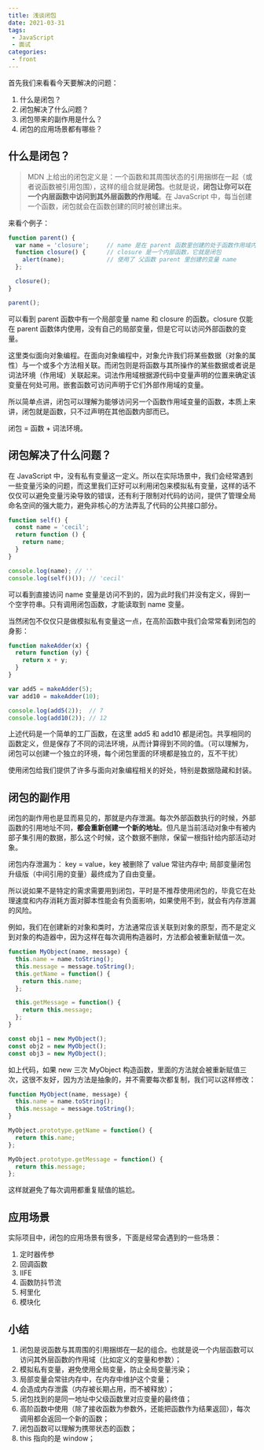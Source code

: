 ```yaml
---
title: 浅谈闭包
date: 2021-03-31
tags:
 - JavaScript
 - 面试
categories:
 - front
---
```


首先我们来看看今天要解决的问题：
1. 什么是闭包？
2. 闭包解决了什么问题？
3. 闭包带来的副作用是什么？
4. 闭包的应用场景都有哪些？

## 什么是闭包？

> MDN 上给出的闭包定义是：一个函数和其周围状态的引用捆绑在一起（或者说函数被引用包围），这样的组合就是**闭包**。也就是说，**闭包让你可以在一个内层函数中访问到其外层函数的作用域**。在 JavaScript 中，每当创建一个函数，闭包就会在函数创建的同时被创建出来。

来看个例子：

```js
function parent() {
  var name = 'closure';     // name 是在 parent 函数里创建的处于函数作用域内的一个局部变量
  function closure() {      // closure 是一个内部函数，它就是闭包
    alert(name);            // 使用了 父函数 parent 里创建的变量 name
  };

  closure();
}

parent();
```

可以看到 parent 函数中有一个局部变量 name 和 closure 的函数。closure 仅能在 parent 函数体内使用，没有自己的局部变量，但是它可以访问外部函数的变量。

这里类似面向对象编程。在面向对象编程中，对象允许我们将某些数据（对象的属性）与一个或多个方法相关联。而闭包则是将函数与其所操作的某些数据或者说是词法环境（作用域）关联起来。词法作用域根据源代码中变量声明的位置来确定该变量在何处可用。嵌套函数可访问声明于它们外部作用域的变量。

所以简单点讲，闭包可以理解为能够访问另一个函数作用域变量的函数，本质上来讲，闭包就是函数，只不过声明在其他函数内部而已。

闭包 = 函数 + 词法环境。

## 闭包解决了什么问题？

在 JavaScript 中，没有私有变量这一定义。所以在实际场景中，我们会经常遇到一些变量污染的问题，而这里我们正好可以利用闭包来模拟私有变量，这样的话不仅仅可以避免变量污染导致的错误，还有利于限制对代码的访问，提供了管理全局命名空间的强大能力，避免非核心的方法弄乱了代码的公共接口部分。

```js
function self() {
  const name = 'cecil';
  return function () {
    return name;
  }
}

console.log(name); // ''
console.log(self()()); // 'cecil'
```

可以看到直接访问 name 变量是访问不到的，因为此时我们并没有定义，得到一个空字符串。只有调用闭包函数，才能读取到 name 变量。

当然闭包不仅仅只是做模拟私有变量这一点，在高阶函数中我们会常常看到闭包的身影：

```js
function makeAdder(x) {
  return function (y) {
    return x + y;
  }
}

var add5 = makeAdder(5);
var add10 = makeAdder(10);

console.log(add5(2));  // 7
console.log(add10(2)); // 12
```

上述代码是一个简单的工厂函数，在这里 add5 和 add10 都是闭包。共享相同的函数定义，但是保存了不同的词法环境，从而计算得到不同的值。（可以理解为，闭包可以创建一个独立的环境，每个闭包里面的环境都是独立的，互不干扰）

使用闭包给我们提供了许多与面向对象编程相关的好处，特别是数据隐藏和封装。

## 闭包的副作用

闭包的副作用也是显而易见的，那就是内存泄漏。每次外部函数执行的时候，外部函数的引用地址不同，**都会重新创建一个新的地址**。但凡是当前活动对象中有被内部子集引用的数据，那么这个时候，这个数据不删除，保留一根指针给内部活动对象。

闭包内存泄漏为： key = value，key 被删除了 value 常驻内存中; 局部变量闭包升级版（中间引用的变量）最终成为了自由变量。

所以说如果不是特定的需求需要用到闭包，平时是不推荐使用闭包的，毕竟它在处理速度和内存消耗方面对脚本性能会有负面影响，如果使用不到，就会有内存泄漏的风险。

例如，我们在创建新的对象和类时，方法通常应该关联到对象的原型，而不是定义到对象的构造器中，因为这样在每次调用构造器时，方法都会被重新赋值一次。

```js
function MyObject(name, message) {
  this.name = name.toString();
  this.message = message.toString();
  this.getName = function() {
    return this.name;
  };

  this.getMessage = function() {
    return this.message;
  };
}

const obj1 = new MyObject();
const obj2 = new MyObject();
const obj3 = new MyObject();
```

如上代码，如果 new 三次 MyObject 构造函数，里面的方法就会被重新赋值三次，这很不友好，因为方法是抽象的，并不需要每次都复制，我们可以这样修改：

```js
function MyObject(name, message) {
  this.name = name.toString();
  this.message = message.toString();
}

MyObject.prototype.getName = function() {
  return this.name;
};

MyObject.prototype.getMessage = function() {
  return this.message;
};
```

这样就避免了每次调用都重复赋值的尴尬。

## 应用场景

实际项目中，闭包的应用场景有很多，下面是经常会遇到的一些场景：
1. 定时器传参
2. 回调函数
3. IIFE
4. 函数防抖节流
5. 柯里化
6. 模块化

## 小结

1. 闭包是说函数与其周围的引用捆绑在一起的组合。也就是说一个内层函数可以访问其外层函数的作用域（比如定义的变量和参数）；
2. 模拟私有变量，避免使用全局变量，防止全局变量污染；
3. 局部变量会常驻内存中，在内存中维护这个变量；
4. 会造成内存泄露（内存被长期占用，而不被释放）；
5. 闭包找到的是同一地址中父级函数里对应变量的最终值；
6. 高阶函数中使用（除了接收函数为参数外，还能把函数作为结果返回），每次调用都会返回一个新的函数；
7. 闭包函数可以理解为携带状态的函数；
8. this 指向的是 window；
